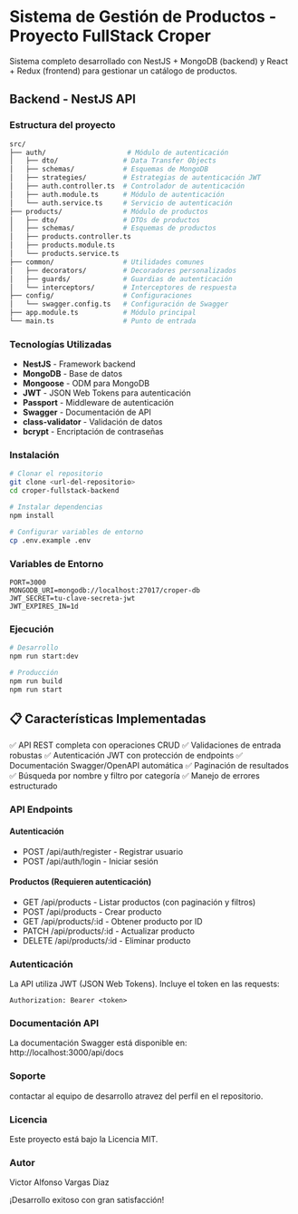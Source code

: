 # Sistema de Gestión de Productos - Proyecto FullStack Croper

Sistema completo desarrollado con NestJS + MongoDB (backend) y React + Redux (frontend) para gestionar un catálogo de productos.

## Backend - NestJS API

### Estructura del proyecto
```bash
src/
├── auth/                    # Módulo de autenticación
│   ├── dto/                # Data Transfer Objects
│   ├── schemas/            # Esquemas de MongoDB
│   ├── strategies/         # Estrategias de autenticación JWT
│   ├── auth.controller.ts  # Controlador de autenticación
│   ├── auth.module.ts      # Módulo de autenticación
│   └── auth.service.ts     # Servicio de autenticación
├── products/               # Módulo de productos
│   ├── dto/                # DTOs de productos
│   ├── schemas/            # Esquemas de productos
│   ├── products.controller.ts
│   ├── products.module.ts
│   └── products.service.ts
├── common/                 # Utilidades comunes
│   ├── decorators/         # Decoradores personalizados
│   ├── guards/             # Guardias de autenticación
│   └── interceptors/       # Interceptores de respuesta
├── config/                 # Configuraciones
│   └── swagger.config.ts   # Configuración de Swagger
├── app.module.ts           # Módulo principal
└── main.ts                 # Punto de entrada
```

### Tecnologías Utilizadas
- **NestJS** - Framework backend
- **MongoDB** - Base de datos
- **Mongoose** - ODM para MongoDB
- **JWT** - JSON Web Tokens para autenticación
- **Passport** - Middleware de autenticación
- **Swagger** - Documentación de API
- **class-validator** - Validación de datos
- **bcrypt** - Encriptación de contraseñas

### Instalación
```bash
# Clonar el repositorio
git clone <url-del-repositorio>
cd croper-fullstack-backend

# Instalar dependencias
npm install

# Configurar variables de entorno
cp .env.example .env
```

### Variables de Entorno
```env
PORT=3000
MONGODB_URI=mongodb://localhost:27017/croper-db
JWT_SECRET=tu-clave-secreta-jwt
JWT_EXPIRES_IN=1d
```

### Ejecución
```bash
# Desarrollo
npm run start:dev

# Producción
npm run build
npm run start
```

## 📋 Características Implementadas

✅ API REST completa con operaciones CRUD
✅ Validaciones de entrada robustas
✅ Autenticación JWT con protección de endpoints
✅ Documentación Swagger/OpenAPI automática
✅ Paginación de resultados
✅ Búsqueda por nombre y filtro por categoría
✅ Manejo de errores estructurado

### API Endpoints
#### Autenticación
- POST /api/auth/register - Registrar usuario
- POST /api/auth/login - Iniciar sesión

#### Productos (Requieren autenticación)
- GET /api/products - Listar productos (con paginación y filtros)
- POST /api/products - Crear producto
- GET /api/products/:id - Obtener producto por ID
- PATCH /api/products/:id - Actualizar producto
- DELETE /api/products/:id - Eliminar producto

### Autenticación
La API utiliza JWT (JSON Web Tokens). Incluye el token en las requests:
```http
Authorization: Bearer <token>
```

### Documentación API
La documentación Swagger está disponible en:
http://localhost:3000/api/docs

### Soporte
contactar al equipo de desarrollo atravez del perfil en el repositorio.

### Licencia
Este proyecto está bajo la Licencia MIT.

### Autor
Victor Alfonso Vargas Diaz

¡Desarrollo exitoso con gran satisfacción!
